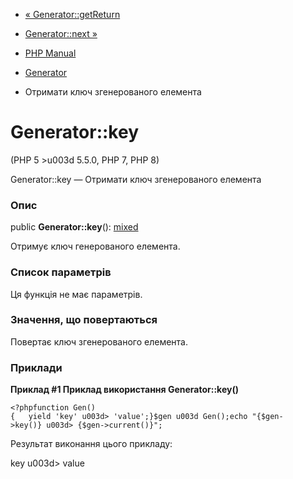 - [« Generator::getReturn](generator.getreturn.md)
- [Generator::next »](generator.next.md)

- [PHP Manual](index.md)
- [Generator](class.generator.md)
- Отримати ключ згенерованого елемента

# Generator::key

(PHP 5 \>u003d 5.5.0, PHP 7, PHP 8)

Generator::key — Отримати ключ згенерованого елемента

### Опис

public **Generator::key**():
[mixed](language.types.declarations.md#language.types.declarations.mixed)

Отримує ключ генерованого елемента.

### Список параметрів

Ця функція не має параметрів.

### Значення, що повертаються

Повертає ключ згенерованого елемента.

### Приклади

**Приклад #1 Приклад використання **Generator::key()****

` <?phpfunction Gen(){   yield 'key' u003d> 'value';}$gen u003d Gen();echo "{$gen->key()} u003d> {$gen->current()}"; `

Результат виконання цього прикладу:

key u003d> value
